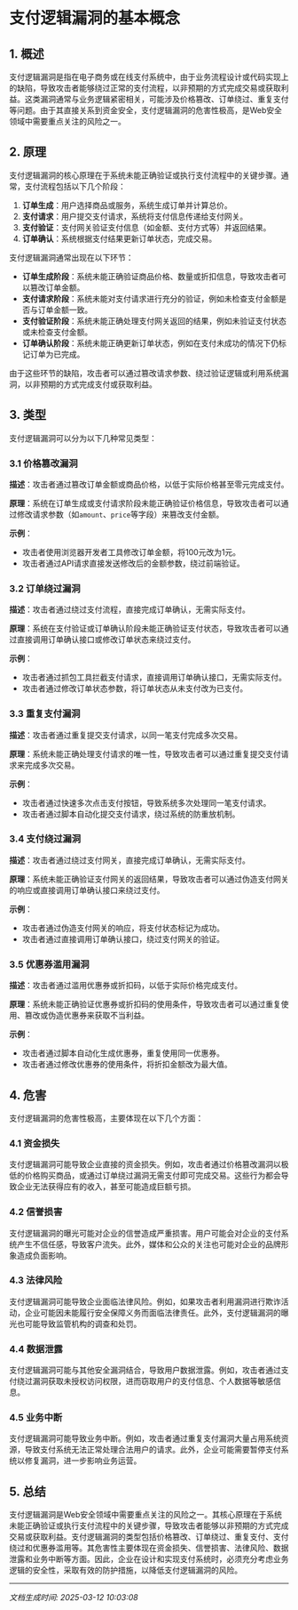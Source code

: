 # 支付逻辑漏洞的基本概念

## 1. 概述

支付逻辑漏洞是指在电子商务或在线支付系统中，由于业务流程设计或代码实现上的缺陷，导致攻击者能够绕过正常的支付流程，以非预期的方式完成交易或获取利益。这类漏洞通常与业务逻辑紧密相关，可能涉及价格篡改、订单绕过、重复支付等问题。由于其直接关系到资金安全，支付逻辑漏洞的危害性极高，是Web安全领域中需要重点关注的风险之一。

## 2. 原理

支付逻辑漏洞的核心原理在于系统未能正确验证或执行支付流程中的关键步骤。通常，支付流程包括以下几个阶段：

1. **订单生成**：用户选择商品或服务，系统生成订单并计算总价。
2. **支付请求**：用户提交支付请求，系统将支付信息传递给支付网关。
3. **支付验证**：支付网关验证支付信息（如金额、支付方式等）并返回结果。
4. **订单确认**：系统根据支付结果更新订单状态，完成交易。

支付逻辑漏洞通常出现在以下环节：

- **订单生成阶段**：系统未能正确验证商品价格、数量或折扣信息，导致攻击者可以篡改订单金额。
- **支付请求阶段**：系统未能对支付请求进行充分的验证，例如未检查支付金额是否与订单金额一致。
- **支付验证阶段**：系统未能正确处理支付网关返回的结果，例如未验证支付状态或未检查支付金额。
- **订单确认阶段**：系统未能正确更新订单状态，例如在支付未成功的情况下仍标记订单为已完成。

由于这些环节的缺陷，攻击者可以通过篡改请求参数、绕过验证逻辑或利用系统漏洞，以非预期的方式完成支付或获取利益。

## 3. 类型

支付逻辑漏洞可以分为以下几种常见类型：

### 3.1 价格篡改漏洞

**描述**：攻击者通过篡改订单金额或商品价格，以低于实际价格甚至零元完成支付。

**原理**：系统在订单生成或支付请求阶段未能正确验证价格信息，导致攻击者可以通过修改请求参数（如`amount`、`price`等字段）来篡改支付金额。

**示例**：
- 攻击者使用浏览器开发者工具修改订单金额，将100元改为1元。
- 攻击者通过API请求直接发送修改后的金额参数，绕过前端验证。

### 3.2 订单绕过漏洞

**描述**：攻击者通过绕过支付流程，直接完成订单确认，无需实际支付。

**原理**：系统在支付验证或订单确认阶段未能正确验证支付状态，导致攻击者可以通过直接调用订单确认接口或修改订单状态来绕过支付。

**示例**：
- 攻击者通过抓包工具拦截支付请求，直接调用订单确认接口，无需实际支付。
- 攻击者通过修改订单状态参数，将订单状态从未支付改为已支付。

### 3.3 重复支付漏洞

**描述**：攻击者通过重复提交支付请求，以同一笔支付完成多次交易。

**原理**：系统未能正确处理支付请求的唯一性，导致攻击者可以通过重复提交支付请求来完成多次交易。

**示例**：
- 攻击者通过快速多次点击支付按钮，导致系统多次处理同一笔支付请求。
- 攻击者通过脚本自动化提交支付请求，绕过系统的防重放机制。

### 3.4 支付绕过漏洞

**描述**：攻击者通过绕过支付网关，直接完成订单确认，无需实际支付。

**原理**：系统未能正确验证支付网关的返回结果，导致攻击者可以通过伪造支付网关的响应或直接调用订单确认接口来绕过支付。

**示例**：
- 攻击者通过伪造支付网关的响应，将支付状态标记为成功。
- 攻击者通过直接调用订单确认接口，绕过支付网关的验证。

### 3.5 优惠券滥用漏洞

**描述**：攻击者通过滥用优惠券或折扣码，以低于实际价格完成支付。

**原理**：系统未能正确验证优惠券或折扣码的使用条件，导致攻击者可以通过重复使用、篡改或伪造优惠券来获取不当利益。

**示例**：
- 攻击者通过脚本自动化生成优惠券，重复使用同一优惠券。
- 攻击者通过修改优惠券的使用条件，将折扣金额改为最大值。

## 4. 危害

支付逻辑漏洞的危害性极高，主要体现在以下几个方面：

### 4.1 资金损失

支付逻辑漏洞可能导致企业直接的资金损失。例如，攻击者通过价格篡改漏洞以极低的价格购买商品，或通过订单绕过漏洞无需支付即可完成交易。这些行为都会导致企业无法获得应有的收入，甚至可能造成巨额亏损。

### 4.2 信誉损害

支付逻辑漏洞的曝光可能对企业的信誉造成严重损害。用户可能会对企业的支付系统产生不信任感，导致客户流失。此外，媒体和公众的关注也可能对企业的品牌形象造成负面影响。

### 4.3 法律风险

支付逻辑漏洞可能导致企业面临法律风险。例如，如果攻击者利用漏洞进行欺诈活动，企业可能因未能履行安全保障义务而面临法律责任。此外，支付逻辑漏洞的曝光也可能导致监管机构的调查和处罚。

### 4.4 数据泄露

支付逻辑漏洞可能与其他安全漏洞结合，导致用户数据泄露。例如，攻击者通过支付绕过漏洞获取未授权访问权限，进而窃取用户的支付信息、个人数据等敏感信息。

### 4.5 业务中断

支付逻辑漏洞可能导致业务中断。例如，攻击者通过重复支付漏洞大量占用系统资源，导致支付系统无法正常处理合法用户的请求。此外，企业可能需要暂停支付系统以修复漏洞，进一步影响业务运营。

## 5. 总结

支付逻辑漏洞是Web安全领域中需要重点关注的风险之一。其核心原理在于系统未能正确验证或执行支付流程中的关键步骤，导致攻击者能够以非预期的方式完成交易或获取利益。支付逻辑漏洞的类型包括价格篡改、订单绕过、重复支付、支付绕过和优惠券滥用等。其危害性主要体现在资金损失、信誉损害、法律风险、数据泄露和业务中断等方面。因此，企业在设计和实现支付系统时，必须充分考虑业务逻辑的安全性，采取有效的防护措施，以降低支付逻辑漏洞的风险。

---

*文档生成时间: 2025-03-12 10:03:08*
